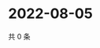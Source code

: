 # 2022-08-05

共 0 条

<!-- BEGIN WEIBO -->
<!-- 最后更新时间 Fri Aug 05 2022 11:43:26 GMT+0800 (China Standard Time) -->

<!-- END WEIBO -->
